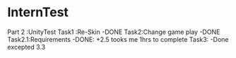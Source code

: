 # InternTest
Part 2 :UnityTest
Task1 :Re-Skin 
-DONE
Task2:Change game play
-DONE
Task2.1:Requirements
-DONE:
  +2.5 tooks me 1hrs to complete
Task3:
-Done excepted 3.3

        
